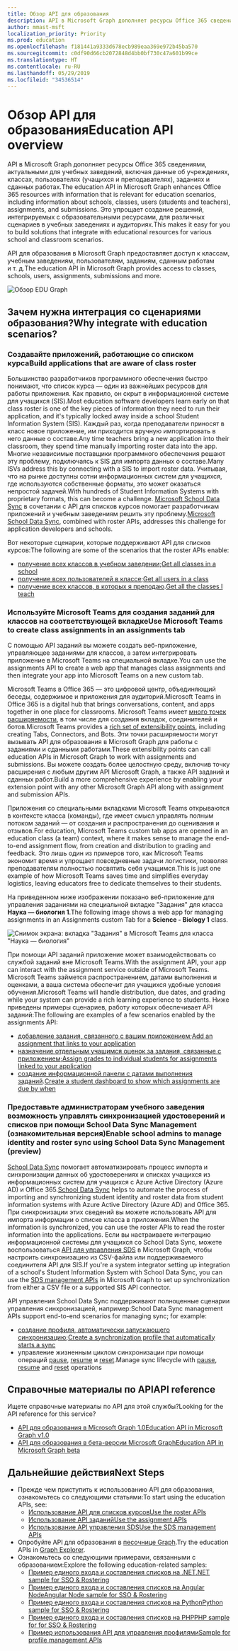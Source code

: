 ```yaml
---
title: Обзор API для образования
description: API в Microsoft Graph дополняет ресурсы Office 365 сведениями, актуальными для учебных заведений, включая данные об учреждениях, классах, пользователях (учащихся и преподавателях), заданиях и сданных работах. Это упрощает создание решений, интегрируемых с образовательными ресурсами, для различных сценариев в учебных заведениях и аудиториях.
author: mmast-msft
localization_priority: Priority
ms.prod: education
ms.openlocfilehash: f181441a9333d678ecb989eaa369e972b45ba570
ms.sourcegitcommit: c0df90d66cb2072848d4bb0bf730c47a601b99ce
ms.translationtype: HT
ms.contentlocale: ru-RU
ms.lasthandoff: 05/29/2019
ms.locfileid: "34536514"
---
```

# <a name="education-api-overview"></a><span data-ttu-id="6e966-104">Обзор API для образования</span><span class="sxs-lookup"><span data-stu-id="6e966-104">Education API overview</span></span>

<span data-ttu-id="6e966-105">API в Microsoft Graph дополняет ресурсы Office 365 сведениями, актуальными для учебных заведений, включая данные об учреждениях, классах, пользователях (учащихся и преподавателях), заданиях и сданных работах.</span><span class="sxs-lookup"><span data-stu-id="6e966-105">The education API in Microsoft Graph enhances Office 365 resources with information that is relevant for education scenarios, including information about schools, classes, users (students and teachers), assignments, and submissions.</span></span> <span data-ttu-id="6e966-106">Это упрощает создание решений, интегрируемых с образовательными ресурсами, для различных сценариев в учебных заведениях и аудиториях.</span><span class="sxs-lookup"><span data-stu-id="6e966-106">This makes it easy for you to build solutions that integrate with educational resources for various school and classroom scenarios.</span></span>

<span data-ttu-id="6e966-107">API для образования в Microsoft Graph предоставляет доступ к классам, учебным заведениям, пользователям, заданиям, сданным работам и т. д.</span><span class="sxs-lookup"><span data-stu-id="6e966-107">The education API in Microsoft Graph provides access to classes, schools, users, assignments, submissions and more.</span></span>

![Обзор EDU Graph](images/edugraph.png)

## <a name="why-integrate-with-education-scenarios"></a><span data-ttu-id="6e966-109">Зачем нужна интеграция со сценариями образования?</span><span class="sxs-lookup"><span data-stu-id="6e966-109">Why integrate with education scenarios?</span></span>

### <a name="build-applications-that-are-aware-of-class-roster"></a><span data-ttu-id="6e966-110">Создавайте приложений, работающие со списком курса</span><span class="sxs-lookup"><span data-stu-id="6e966-110">Build applications that are aware of class roster</span></span>

<span data-ttu-id="6e966-111">Большинство разработчиков программного обеспечения быстро понимают, что список курса — один из важнейших ресурсов для работы приложения. Как правило, он скрыт в информационной системе для учащихся (SIS).</span><span class="sxs-lookup"><span data-stu-id="6e966-111">Most education software developers learn early on that class roster is one of the key pieces of information they need to run their application, and it's typically locked away inside a school Student Information System (SIS).</span></span> <span data-ttu-id="6e966-112">Каждый раз, когда преподаватели приносят в класс новое приложение, им приходится вручную импортировать в него данные о составе.</span><span class="sxs-lookup"><span data-stu-id="6e966-112">Any time teachers bring a new application into their classroom, they spend time manually importing roster data into the app.</span></span> <span data-ttu-id="6e966-113">Многие независимые поставщики программного обеспечения решают эту проблему, подключаясь к SIS для импорта данных о составе.</span><span class="sxs-lookup"><span data-stu-id="6e966-113">Many ISVs address this by connecting with a SIS to import roster data.</span></span> <span data-ttu-id="6e966-114">Учитывая, что на рынке доступны сотни информационных систем для учащихся, где используются собственные форматы, это может оказаться непростой задачей.</span><span class="sxs-lookup"><span data-stu-id="6e966-114">With hundreds of Student Information Systems with proprietary formats, this can become a challenge.</span></span> <span data-ttu-id="6e966-115">[Microsoft School Data Sync](https://sds.microsoft.com/) в сочетании с API для списков курсов помогает разработчикам приложений и учебным заведениям решить эту проблему.</span><span class="sxs-lookup"><span data-stu-id="6e966-115">[Microsoft School Data Sync](https://sds.microsoft.com/), combined with roster APIs, addresses this challenge for application developers and schools.</span></span>

<span data-ttu-id="6e966-116">Вот некоторые сценарии, которые поддерживают API для списков курсов:</span><span class="sxs-lookup"><span data-stu-id="6e966-116">The following are some of the scenarios that the roster APIs enable:</span></span>

- <span data-ttu-id="6e966-117">[получение всех классов в учебном заведении](/graph/api/educationschool-list-classes?view=graph-rest-1.0);</span><span class="sxs-lookup"><span data-stu-id="6e966-117">[Get all classes in a school](/graph/api/educationschool-list-classes?view=graph-rest-1.0)</span></span>
- <span data-ttu-id="6e966-118">[получение всех пользователей в классе](/graph/api/educationclass-list-members?view=graph-rest-1.0);</span><span class="sxs-lookup"><span data-stu-id="6e966-118">[Get all users in a class](/graph/api/educationclass-list-members?view=graph-rest-1.0)</span></span>
- <span data-ttu-id="6e966-119">[получение всех классов, в которых я преподаю](/graph/api/educationuser-list-classes?view=graph-rest-1.0).</span><span class="sxs-lookup"><span data-stu-id="6e966-119">[Get all the classes I teach](/graph/api/educationuser-list-classes?view=graph-rest-1.0)</span></span>


### <a name="use-microsoft-teams-to-create-class-assignments-in-an-assignments-tab"></a><span data-ttu-id="6e966-120">Используйте Microsoft Teams для создания заданий для классов на соответствующей вкладке</span><span class="sxs-lookup"><span data-stu-id="6e966-120">Use Microsoft Teams to create class assignments in an assignments tab</span></span>


<span data-ttu-id="6e966-121">С помощью API заданий вы можете создать веб-приложение, управляющее заданиями для классов, а затем интегрировать приложение в Microsoft Teams на специальной вкладке.</span><span class="sxs-lookup"><span data-stu-id="6e966-121">You can use the assignments API to create a web app that manages class assignments and then integrate your app into Microsoft Teams on a new custom tab.</span></span>  

<span data-ttu-id="6e966-122">Microsoft Teams в Office 365 — это цифровой центр, объединяющий беседы, содержимое и приложения для аудиторий.</span><span class="sxs-lookup"><span data-stu-id="6e966-122">Microsoft Teams in Office 365 is a digital hub that brings conversations, content, and apps together in one place for classrooms.</span></span> <span data-ttu-id="6e966-123">Microsoft Teams имеет [много точек расширяемости](https://docs.microsoft.com/ru-RU/microsoftteams/platform/concepts/apps/apps-overview), в том числе для создания вкладок, соединителей и ботов.</span><span class="sxs-lookup"><span data-stu-id="6e966-123">Microsoft Teams provides a [rich set of extensibility points](https://docs.microsoft.com/en-us/microsoftteams/platform/concepts/apps/apps-overview), including creating Tabs, Connectors, and Bots.</span></span> <span data-ttu-id="6e966-124">Эти точки расширяемости могут вызывать API для образования в Microsoft Graph для работы с заданиями и сданными работами.</span><span class="sxs-lookup"><span data-stu-id="6e966-124">These extensibility points can call education APIs in Microsoft Graph to work with assignments and submissions.</span></span> <span data-ttu-id="6e966-125">Вы можете создать более целостную среду, включив точку расширения с любым другим API Microsoft Graph, а также API заданий и сданных работ.</span><span class="sxs-lookup"><span data-stu-id="6e966-125">Build a more comprehensive experience by enabling your extension point with any other Microsoft Graph API along with assignment and submission APIs.</span></span>

<span data-ttu-id="6e966-126">Приложения со специальными вкладками Microsoft Teams открываются в контексте класса (команды), где имеет смысл управлять полным потоком заданий — от создания и распространения до оценивания и отзывов.</span><span class="sxs-lookup"><span data-stu-id="6e966-126">For education, Microsoft Teams custom tab apps are opened in an education class (a team) context, where it makes sense to manage the end-to-end assignment flow, from creation and distribution to grading and feedback.</span></span> <span data-ttu-id="6e966-127">Это лишь один из примеров того, как Microsoft Teams экономит время и упрощает повседневные задачи логистики, позволяя преподавателям полностью посвятить себя учащимся.</span><span class="sxs-lookup"><span data-stu-id="6e966-127">This is just one example of how Microsoft Teams saves time and simplifies everyday logistics, leaving educators free to dedicate themselves to their students.</span></span>

<span data-ttu-id="6e966-128">На приведенном ниже изображении показано веб-приложение для управления заданиями на специальной вкладке "Задания" для класса **Наука — биология 1**.</span><span class="sxs-lookup"><span data-stu-id="6e966-128">The following image shows a web app for managing assignments in an Assignments custom Tab for a **Science - Biology 1** class.</span></span>

![Снимок экрана: вкладка "Задания" в Microsoft Teams для класса "Наука — биология"](images/assignmentsinteams.png)


<span data-ttu-id="6e966-130">При помощи API заданий приложение может взаимодействовать со службой заданий вне Microsoft Teams.</span><span class="sxs-lookup"><span data-stu-id="6e966-130">With the assignment API, your app can interact with the assignment service outside of Microsoft Teams.</span></span> <span data-ttu-id="6e966-131">Microsoft Teams займется распространением, датами выполнения и оценками, а ваша система обеспечит для учащихся удобные условия обучения.</span><span class="sxs-lookup"><span data-stu-id="6e966-131">Microsoft Teams will handle distribution, due dates, and grading while your system can provide a rich learning experience to students.</span></span>
<span data-ttu-id="6e966-132">Ниже приведены примеры сценариев, работу которых обеспечивает API заданий:</span><span class="sxs-lookup"><span data-stu-id="6e966-132">The following are examples of a few scenarios enabled by the assignments API:</span></span>

- <span data-ttu-id="6e966-133">[добавление задания, связанного с вашим приложением](/graph/api/educationclass-post-assignments?view=graph-rest-beta);</span><span class="sxs-lookup"><span data-stu-id="6e966-133">[Add an assignment that links to your application](/graph/api/educationclass-post-assignments?view=graph-rest-beta)</span></span> 
- <span data-ttu-id="6e966-134">[назначение отдельным учащимся оценок за задания, связанные с приложением](/graph/api/educationsubmission-update?view=graph-rest-beta);</span><span class="sxs-lookup"><span data-stu-id="6e966-134">[Assign grades to individual students for assignments linked to your application](/graph/api/educationsubmission-update?view=graph-rest-beta)</span></span>
- <span data-ttu-id="6e966-135">[создание информационной панели с датами выполнения заданий](/graph/api/educationclass-list-assignments?view=graph-rest-beta).</span><span class="sxs-lookup"><span data-stu-id="6e966-135">[Create a student dashboard to show which assignments are due by when](/graph/api/educationclass-list-assignments?view=graph-rest-beta)</span></span>


### <a name="enable-school-admins-to-manage-identity-and-roster-sync-using-school-data-sync-management-preview"></a><span data-ttu-id="6e966-136">Предоставьте администраторам учебного заведения возможность управлять синхронизацией удостоверений и списков при помощи School Data Sync Management (ознакомительная версия)</span><span class="sxs-lookup"><span data-stu-id="6e966-136">Enable school admins to manage identity and roster sync using School Data Sync Management (preview)</span></span>

<span data-ttu-id="6e966-137">[School Data Sync](https://sds.microsoft.com/) помогает автоматизировать процесс импорта и синхронизации данных об удостоверениях и списках учащихся из информационных систем для учащихся с Azure Active Directory (Azure AD) и Office 365.</span><span class="sxs-lookup"><span data-stu-id="6e966-137">[School Data Sync](https://sds.microsoft.com/) helps to automate the process of importing and synchronizing student identity and roster data from student information systems with Azure Active Directory (Azure AD) and Office 365.</span></span> <span data-ttu-id="6e966-138">При синхронизации этих сведений вы можете использовать API для импорта информации о списке класса в приложения.</span><span class="sxs-lookup"><span data-stu-id="6e966-138">When the information is synchronized, you can use the roster APIs to read the roster information into the applications.</span></span> <span data-ttu-id="6e966-139">Если вы настраиваете интеграцию информационной системы для учащихся со School Data Sync, можете воспользоваться [API для управления SDS](/graph/api/resources/educationsynchronizationprofile?view=graph-rest-beta) в Microsoft Graph, чтобы настроить синхронизацию из CSV-файла или поддерживаемого соединителя API для SIS.</span><span class="sxs-lookup"><span data-stu-id="6e966-139">If you're a system integrator setting up integration of a school's Student Information System with School Data Sync, you can use the [SDS management APIs](/graph/api/resources/educationsynchronizationprofile?view=graph-rest-beta) in Microsoft Graph to set up synchronization from either a CSV file or a supported SIS API connector.</span></span>

<span data-ttu-id="6e966-140">API управления School Data Sync поддерживают полноценные сценарии управления синхронизацией, например:</span><span class="sxs-lookup"><span data-stu-id="6e966-140">School Data Sync management APIs support end-to-end scenarios for managing sync; for example:</span></span>

- <span data-ttu-id="6e966-141">[создание профиля, автоматически запускающего синхронизацию](/graph/api/educationsynchronizationprofile-post?view=graph-rest-beta);</span><span class="sxs-lookup"><span data-stu-id="6e966-141">[Create a synchronization profile that automatically starts a sync](/graph/api/educationsynchronizationprofile-post?view=graph-rest-beta)</span></span>
- <span data-ttu-id="6e966-142">управление жизненным циклом синхронизации при помощи операций [pause](/graph/api/educationsynchronizationprofile-pause?view=graph-rest-beta), [resume](/graph/api/educationsynchronizationprofile-resume?view=graph-rest-beta) и [reset](/graph/api/educationsynchronizationprofile-reset?view=graph-rest-beta).</span><span class="sxs-lookup"><span data-stu-id="6e966-142">Manage sync lifecycle with [pause](/graph/api/educationsynchronizationprofile-pause?view=graph-rest-beta), [resume](/graph/api/educationsynchronizationprofile-resume?view=graph-rest-beta) and [reset](/graph/api/educationsynchronizationprofile-reset?view=graph-rest-beta) operations</span></span>

## <a name="api-reference"></a><span data-ttu-id="6e966-143">Справочные материалы по API</span><span class="sxs-lookup"><span data-stu-id="6e966-143">API reference</span></span>
<span data-ttu-id="6e966-144">Ищете справочные материалы по API для этой службы?</span><span class="sxs-lookup"><span data-stu-id="6e966-144">Looking for the API reference for this service?</span></span>

- [<span data-ttu-id="6e966-145">API для образования в Microsoft Graph 1.0</span><span class="sxs-lookup"><span data-stu-id="6e966-145">Education API in Microsoft Graph v1.0</span></span>](/graph/api/resources/education-overview?view=graph-rest-1.0)
- [<span data-ttu-id="6e966-146">API для образования в бета-версии Microsoft Graph</span><span class="sxs-lookup"><span data-stu-id="6e966-146">Education API in Microsoft Graph beta</span></span>](/graph/api/resources/education-overview?view=graph-rest-beta)


## <a name="next-steps"></a><span data-ttu-id="6e966-147">Дальнейшие действия</span><span class="sxs-lookup"><span data-stu-id="6e966-147">Next Steps</span></span>

- <span data-ttu-id="6e966-148">Прежде чем приступить к использованию API для образования, ознакомьтесь со следующими статьями:</span><span class="sxs-lookup"><span data-stu-id="6e966-148">To start using the education APIs, see:</span></span>
    - [<span data-ttu-id="6e966-149">Использование API для списков курсов</span><span class="sxs-lookup"><span data-stu-id="6e966-149">Use the roster APIs</span></span>](/graph/api/resources/education-overview?view=graph-rest-1.0)
    - [<span data-ttu-id="6e966-150">Использование API заданий</span><span class="sxs-lookup"><span data-stu-id="6e966-150">Use the assignment APIs</span></span>](/graph/api/resources/educationassignment?view=graph-rest-beta)
    - [<span data-ttu-id="6e966-151">Использование API управления SDS</span><span class="sxs-lookup"><span data-stu-id="6e966-151">Use the SDS management APIs</span></span>](/graph/api/resources/educationsynchronizationprofile?view=graph-rest-beta)
- <span data-ttu-id="6e966-152">Опробуйте API для образования в [песочнице Graph](https://developer.microsoft.com/graph/graph-explorer).</span><span class="sxs-lookup"><span data-stu-id="6e966-152">Try the education APIs in [Graph Explorer](https://developer.microsoft.com/graph/graph-explorer).</span></span>
- <span data-ttu-id="6e966-153">Ознакомьтесь со следующими примерами, связанными с образованием:</span><span class="sxs-lookup"><span data-stu-id="6e966-153">Explore the following education-related samples:</span></span>
    - [<span data-ttu-id="6e966-154">Пример единого входа и составления списков на .NET</span><span class="sxs-lookup"><span data-stu-id="6e966-154">.NET sample for SSO & Rostering</span></span>](https://github.com/OfficeDev/O365-EDU-AspNetMVC-Samples)
    - [<span data-ttu-id="6e966-155">Пример единого входа и составления списков на Angular Node</span><span class="sxs-lookup"><span data-stu-id="6e966-155">Angular Node sample for SSO & Rostering</span></span>](https://github.com/OfficeDev/O365-EDU-AngularNodeJS-Samples)   
    - [<span data-ttu-id="6e966-156">Пример единого входа и составления списков на Python</span><span class="sxs-lookup"><span data-stu-id="6e966-156">Python sample for SSO & Rostering</span></span>](https://github.com/OfficeDev/O365-EDU-Python-Samples)
    - [<span data-ttu-id="6e966-157">Пример единого входа и составления списков на PHP</span><span class="sxs-lookup"><span data-stu-id="6e966-157">PHP sample for for SSO & Rostering</span></span>](https://github.com/OfficeDev/O365-EDU-PHP-Samples)
    - [<span data-ttu-id="6e966-158">Пример использования API для управления профилями</span><span class="sxs-lookup"><span data-stu-id="6e966-158">Sample for profile management APIs</span></span>](https://github.com/OfficeDev/O365-EDU-SDS-AspNetMVC-Samples) 



 

